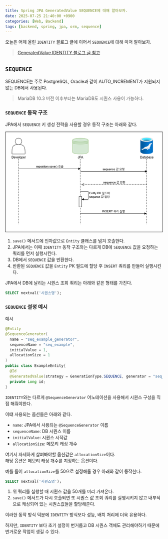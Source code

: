 ```yaml
---
title: Spring JPA GeneratedValue SEQUENCE에 대해 알아보자.
date: 2025-07-25 21:40:00 +0900
categories: [Web, Backend]
tags: [backend, spring, jpa, orm, sequence]
---
```


오늘은 어제 올린 `IDENTITY` 블로그 글에 이어서 `SEQUENCE`에 대해 마저 알아보자.

> [GeneratedValue IDENTITY 블로그 글 참고](/posts/springjpaidentity/)

## **`SEQUENCE`**
SEQUENCE는 주로 PostgreSQL, Oracle과 같이 AUTO_INCREMENT가 지원되지 않는 DB에서 사용된다.

> MariaDB 10.3 버전 이후부터는 MariaDB도 시퀀스 사용이 가능하다.

### **`SEQUENCE` 동작 구조**
JPA에서 `SEQUENCE` 키 생성 전략을 사용할 경우 동작 구조는 아래와 같다.

![jpaSequence](/assets/img/jap_sequence_process.png)

1. `save()` 메서드에 인자값으로 `Entity` 클래스를 넘겨 호출한다.
2. JPA에서는 이때 `IDENTITY` 동작 구조와는 다르게 DB에 `SEQUENCE` 값을 요청하는 쿼리를 먼저 실행시킨다.
3. DB에서 `SEQUENCE` 값을 반환한다.
4. 반환된 `SEQUENCE` 값을 `Entity` PK 필드에 할당 후 `INSERT` 쿼리를 만들어 실행시킨다.

JPA에서 DB에 날리는 시퀀스 조회 쿼리는 아래와 같은 형태를 가진다.

```sql
SELECT nextval('시퀀스명');
```

### **`SEQUENCE` 설정 예시**
예시
```java
@Entity
@SequenceGenerator(
  name = "seq_example_generator",
  sequenceName = "seq_example",
  initialValue = 1,
  allocationSize = 1
)
public class ExampleEntity{
  @Id
  @GeneratedValue(strategy = GenerationType.SEQUENCE, generator = "seq_example_generator")
  private Long id;
}
```

`IDENTITY`와는 다르게 `@SequenceGenerator` 어노테이션을 사용해서 시퀀스 구성을 직접 해줘야한다.

이떄 사용되는 옵션들은 아래와 같다.
- `name`: JPA에서 사용되는 `@SequenceGenerator` 이름
- `sequenceName`: DB 시퀀스 이름
- `initialValue`: 시퀀스 시작값
- `allocationSize`: 메모리 캐싱 개수

여기서 자세하게 살펴봐야할 옵션값은 `allocationSize`이다.<br>
해당 옵션은 메모리 캐싱 개수를 지정하는 옵션이다.

예를 들어 `allocationSize`를 50으로 설정해둘 경우 아래와 같이 동작한다.

```sql
SELECT nextval('시퀀스명'); 
```
1. 위 쿼리를 실행할 때 시퀀스 값을 50개를 미리 가져온다.
2. `save()` 메서드가 다시 호출되면 또 시퀀스 값 조회 쿼리를 실행시키지 않고 내부적으로 캐싱되어 있는 시퀀스값들을 할당해준다.

이러한 동작 방식 덕분에 `IDENTITY` 방식보다 성능, 배치 처리에 더욱 유용하다.

하지만, `IDENTITY` 보다 초기 설정이 번거롭고 DB 시퀀스 객체도 관리해야하기 때문에 번거로운 작업이 생길 수 있다.